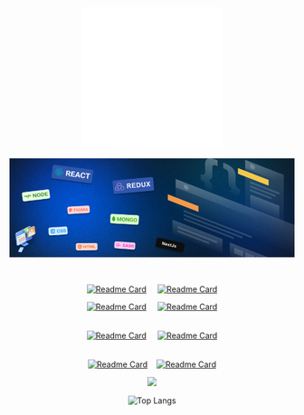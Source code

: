 <div align='center' width ='100%'>

<img src="./giphy.gif" height="250"/>

![cover](./banner.png)

</div>

<br/>

<div align='center'>

[![Readme Card](https://github-readme-stats.vercel.app/api/pin/?username=redsquirrrel&repo=full-stack-open-2021&theme=tokyonight)](https://github.com/RedSquirrrel/full-stack-open-2021) &nbsp;&nbsp;&nbsp; [![Readme Card](https://github-readme-stats.vercel.app/api/pin/?username=redsquirrrel&repo=Tip-Calculator&theme=tokyonight)](https://github.com/RedSquirrrel/tip-calculator)

[![Readme Card](https://github-readme-stats.vercel.app/api/pin/?username=redsquirrrel&repo=time-tracking-dashboard&theme=tokyonight)](https://github.com/RedSquirrrel/Time-Tracking-Dashboard) &nbsp;&nbsp;&nbsp; [![Readme Card](https://github-readme-stats.vercel.app/api/pin/?username=redsquirrrel&repo=sunnyside-agency-landing-page&theme=tokyonight)](https://github.com/RedSquirrrel/sunnyside-agency-landing-page)
<br/>
<br/>
<br/>
[![Readme Card](https://github-readme-stats.vercel.app/api/pin/?username=redsquirrrel&repo=todo&theme=tokyonight)](https://github.com/RedSquirrrel/todo) &nbsp;&nbsp;&nbsp;
[![Readme Card](https://github-readme-stats.vercel.app/api/pin/?username=redsquirrrel&repo=space-tourism&theme=tokyonight)](https://github.com/RedSquirrrel/space-tourism)
<br/>
<br/>
<br/>
[![Readme Card](https://github-readme-stats.vercel.app/api/pin/?username=redsquirrrel&repo=keyboard-event&theme=tokyonight)](https://github.com/RedSquirrrel/keyboard-event)&nbsp;&nbsp;&nbsp;
[![Readme Card](https://github-readme-stats.vercel.app/api/pin/?username=redsquirrrel&repo=next-countries&theme=tokyonight)](https://github.com/RedSquirrrel/next-countries)

</div>

<p align='center'>
<img width='38%' src="https://github-readme-stats.vercel.app/api?username=redsquirrrel&show_icons=true&theme=tokyonight" > 
</p>

<p align='center'>
<img width='38%' src="https://github-readme-stats.vercel.app/api/top-langs/?username=redsquirrrel&theme=tokyonight" alt="Top Langs">
</p>
